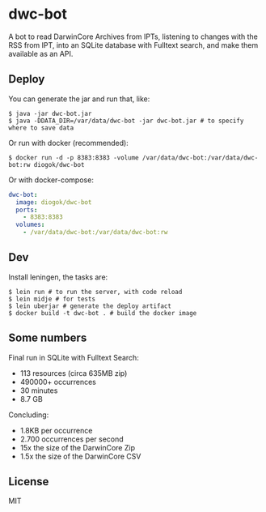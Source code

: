 # dwc-bot

A bot to read DarwinCore Archives from IPTs, listening to changes with the RSS from IPT, into an SQLite database with Fulltext search, and make them available as an API.

## Deploy

You can generate the jar and run that, like:

    $ java -jar dwc-bot.jar
    $ java -DDATA_DIR=/var/data/dwc-bot -jar dwc-bot.jar # to specify where to save data

Or run with docker (recommended):

    $ docker run -d -p 8383:8383 -volume /var/data/dwc-bot:/var/data/dwc-bot:rw diogok/dwc-bot

Or with docker-compose:

```yaml
dwc-bot:
  image: diogok/dwc-bot
  ports:
    - 8383:8383
  volumes:
    - /var/data/dwc-bot:/var/data/dwc-bot:rw
```

## Dev

Install leningen, the tasks are:

    $ lein run # to run the server, with code reload
    $ lein midje # for tests
    $ lein uberjar # generate the deploy artifact
    $ docker build -t dwc-bot . # build the docker image

## Some numbers

Final run in SQLite with Fulltext Search:

- 113 resources (circa 635MB zip)
- 490000+ occurrences
- 30 minutes
- 8.7 GB

Concluding:

- 1.8KB per occurrence
- 2.700 occurrences per second
- 15x the size of the DarwinCore Zip
- 1.5x the size of the DarwinCore CSV

## License

MIT


